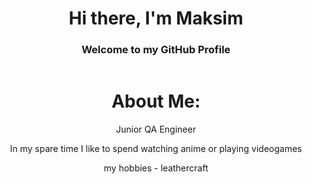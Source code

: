 <header>
  <h1 align="center">Hi there, I'm Maksim</h1>
  <h3 align="center">Welcome to my GitHub Profile</h3>
</header>
<body>
  <div>
    <h1 align="center">About Me:</h1>
    <p align="center">Junior QA Engineer</p>
    <p align="center">In my spare time I like to spend watching anime or playing videogames</p>
    <p align="center">my hobbies - leathercraft</p>
  </div>
</body>
